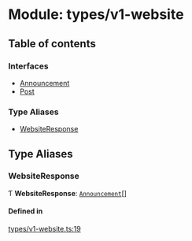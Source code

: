 # Module: types/v1-website

## Table of contents

### Interfaces

- [Announcement](../interfaces/types_v1_website.Announcement.md)
- [Post](../interfaces/types_v1_website.Post.md)

### Type Aliases

- [WebsiteResponse](types_v1_website.md#websiteresponse)

## Type Aliases

### WebsiteResponse

Ƭ **WebsiteResponse**: [`Announcement`](../interfaces/types_v1_website.Announcement.md)[]

#### Defined in

[types/v1-website.ts:19](https://github.com/jameslinimk/unofficial-valorant-api/blob/0ab3e91/package/src/types/v1-website.ts#L19)
